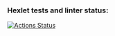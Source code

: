 ### Hexlet tests and linter status:
[![Actions Status](https://github.com/megiazavr/python-project-49/actions/workflows/hexlet-check.yml/badge.svg)](https://github.com/megiazavr/python-project-49/actions)